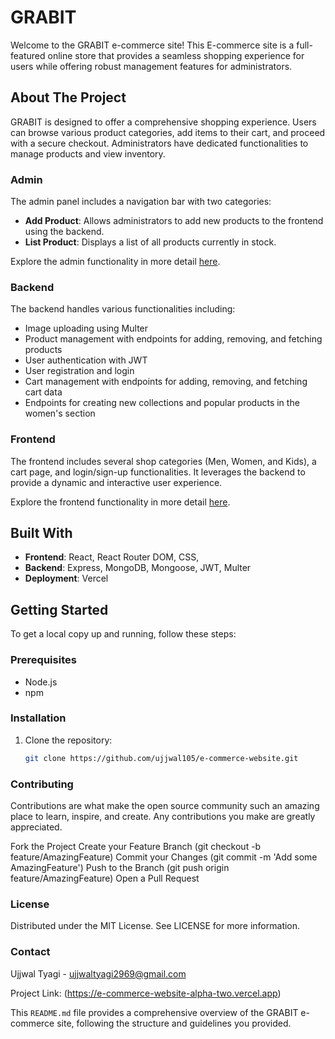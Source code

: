 # GRABIT

Welcome to the GRABIT e-commerce site! This E-commerce site is a full-featured online store that provides a seamless shopping experience for users while offering robust management features for administrators.

## About The Project

GRABIT is designed to offer a comprehensive shopping experience. Users can browse various product categories, add items to their cart, and proceed with a secure checkout. Administrators have dedicated functionalities to manage products and view inventory.

### Admin

The admin panel includes a navigation bar with two categories:

- **Add Product**: Allows administrators to add new products to the frontend using the backend.
- **List Product**: Displays a list of all products currently in stock.

Explore the admin functionality in more detail [here](https://e-commerce-website-admin-tau.vercel.app).

### Backend

The backend handles various functionalities including:

- Image uploading using Multer
- Product management with endpoints for adding, removing, and fetching products
- User authentication with JWT
- User registration and login
- Cart management with endpoints for adding, removing, and fetching cart data
- Endpoints for creating new collections and popular products in the women's section


### Frontend

The frontend includes several shop categories (Men, Women, and Kids), a cart page, and login/sign-up functionalities. It leverages the backend to provide a dynamic and interactive user experience.

Explore the frontend functionality in more detail [here](https://e-commerce-website-alpha-two.vercel.app).

## Built With

- **Frontend**: React, React Router DOM, CSS, 
- **Backend**: Express, MongoDB, Mongoose, JWT, Multer
- **Deployment**: Vercel

## Getting Started

To get a local copy up and running, follow these steps:

### Prerequisites

- Node.js
- npm

### Installation

1. Clone the repository:
   ```sh
   git clone https://github.com/ujjwal105/e-commerce-website.git

### Contributing

Contributions are what make the open source community such an amazing place to learn, inspire, and create. Any contributions you make are greatly appreciated.

Fork the Project
Create your Feature Branch (git checkout -b feature/AmazingFeature)
Commit your Changes (git commit -m 'Add some AmazingFeature')
Push to the Branch (git push origin feature/AmazingFeature)
Open a Pull Request


### License

Distributed under the MIT License. See LICENSE for more information.

### Contact 

Ujjwal Tyagi - ujjwaltyagi2969@gmail.com

Project Link: (https://e-commerce-website-alpha-two.vercel.app)


This `README.md` file provides a comprehensive overview of the GRABIT e-commerce site, following the structure and guidelines you provided.
